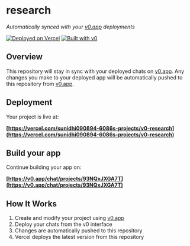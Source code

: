 # research

*Automatically synced with your [v0.app](https://v0.app) deployments*

[![Deployed on Vercel](https://img.shields.io/badge/Deployed%20on-Vercel-black?style=for-the-badge&logo=vercel)](https://vercel.com/sunidhi090894-6086s-projects/v0-research)
[![Built with v0](https://img.shields.io/badge/Built%20with-v0.app-black?style=for-the-badge)](https://v0.app/chat/projects/93NQxJXGA7T)

## Overview

This repository will stay in sync with your deployed chats on [v0.app](https://v0.app).
Any changes you make to your deployed app will be automatically pushed to this repository from [v0.app](https://v0.app).

## Deployment

Your project is live at:

**[https://vercel.com/sunidhi090894-6086s-projects/v0-research](https://vercel.com/sunidhi090894-6086s-projects/v0-research)**

## Build your app

Continue building your app on:

**[https://v0.app/chat/projects/93NQxJXGA7T](https://v0.app/chat/projects/93NQxJXGA7T)**

## How It Works

1. Create and modify your project using [v0.app](https://v0.app)
2. Deploy your chats from the v0 interface
3. Changes are automatically pushed to this repository
4. Vercel deploys the latest version from this repository
